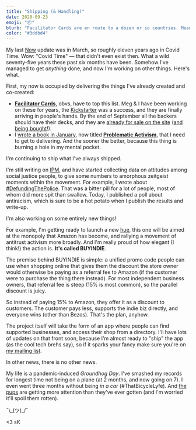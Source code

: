 ```yaml
---
title: "Shipping (& Handling)"
date: 2020-09-23
emoji: "📦"
blurb: "Facilitator Cards are en route to a dozen or so countries. Meanwhile, I'm baking hot potatoes."
color: "#3ddbd4"
---
```


<p class="dropCap">My last <a href="https://www.samkillermann.com/now">Now</a> update was in March, so roughly eleven years ago in Covid Time. Wow: "Covid Time" — that didn't even exist then. What a wild seventy-five years these past six months have been. Somehow I've managed to get <em>anything</em> done, and now I'm working on other things. Here's what.</p>

First, my now is occupied by delivering the things I've already created and co-created:

- **[Facilitator Cards](https://www.facilitator.cards)**, obvs, have to top this list. Meg & I have been working on these for years, the [Kickstarter](https://www.kickstarter.com/projects/facilitatorcards/facilitator-cards) was a success, and they are finally arriving in people's hands. By the end of September all the backers should have their decks, and they are [already for sale on the site](https://www.facilitator.cards/shop/) ([and being bought](https://www.linkedin.com/posts/killermann_facilitator-cards-activity-6713898104954900481-UgWz)!).
- I [wrote a book in January](https://www.samk.blog/topics/sjmd-book/), now titled **[Problematic Activism](https://www.problematicactivism.com)**, that I need to get to delivering. And the sooner the better, because this thing is burning a hole in my mental pocket.

I'm continuing to ship what I've always shipped. 

I'm still writing on [IPM](https://www.itspronouncedmetrosexual.com/), and have started collecting data on attitudes among social justice people, to give some numbers to amorphous zeitgeist moments within the movement. For example, I wrote about [#DefundingThePolice](https://www.itspronouncedmetrosexual.com/articles/why-we-wont-defund-police/). That was a bitter pill for a lot of people, most of whom did more spit than swallow. Today, I published a poll about antiracism, which is sure to be a hot potato when I publish the results and write-up.

I'm also working on some entirely new things!

For example, I'm getting ready to launch a new [hue](https://www.hues.xyz), this one will be aimed at the monopoly that Amazon has become, and rallying a movement of antitrust activism more broadly. And I'm really proud of how elegant (I think!) the action is. **It's called BUYINDIE**.

The premise behind BUYINDIE is simple: a unified promo code people can use when shopping online that gives them the discount the store owner would otherwise be paying as a referral fee to Amazon (if the customer were to purchase the thing there instead). For most independent business owners, that referral fee is steep (15% is most common), so the parallel discount is juicy.

So instead of paying 15% to Amazon, they offer it as a discount to customers. The customer pays less, supports the indie biz directly, and everyone wins (other than Bezos). That's the plan, anyhow.

The project itself will take the form of an app where people can find supported businesses, and access their shop from a directory. I'll have lots of updates on that front soon, because I'm almost ready to "ship" the app (as the cool tech brehs say), so if it sparks your fancy make sure you're on [my mailing list](https://app.convertkit.com/landing_pages/402557?v=7).

In other news, there is no other news. 

My life is a pandemic-induced _Groundhog Day_. I've smashed my records for longest time not being on a plane (at 2 months, and now going on 7). I even went three months without being _in a car_ (#ThatBicycleLyfe). And [the pups](https://www.instagram.com/p/B_502X0FLX1/) are getting more attention than they've ever gotten (and I'm worried it'll spoil them rotten).

¯\\\_(ツ)_/¯

<3 sK